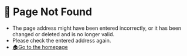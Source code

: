 # 🤔 Page Not Found
- The page address might have been entered incorrectly, or it has been changed or deleted and is no longer valid.
- Please check the entered address again.
- [🏠Go to the homepage](https://www.ryugod.com)